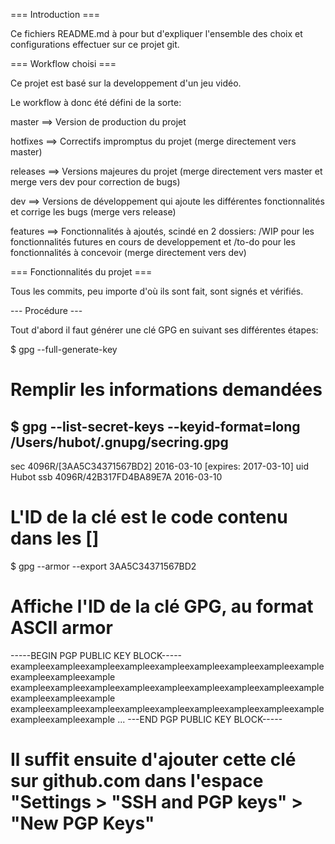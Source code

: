 === Introduction ===

Ce fichiers README.md à pour but d'expliquer l'ensemble des choix et configurations effectuer sur ce projet git.

=== Workflow choisi ===

Ce projet est basé sur la developpement d'un jeu vidéo.

Le workflow à donc été défini de la sorte:

master ==> Version de production du projet

hotfixes ==> Correctifs impromptus du projet (merge directement vers master)

releases ==> Versions majeures du projet (merge directement vers master et merge vers dev pour correction de bugs)

dev ==> Versions de développement qui ajoute les différentes fonctionnalités et corrige les bugs (merge vers release)

features ==> Fonctionnalités à ajoutés, scindé en 2 dossiers: /WIP pour les fonctionnalités futures en cours de developpement et /to-do pour les fonctionnalités à concevoir (merge directement vers dev)

=== Fonctionnalités du projet ===

Tous les commits, peu importe d'où ils sont fait, sont signés et vérifiés.

--- Procédure ---

Tout d'abord il faut générer une clé GPG en suivant ses différentes étapes:

$ gpg --full-generate-key
# Remplir les informations demandées
$ gpg --list-secret-keys --keyid-format=long
/Users/hubot/.gnupg/secring.gpg
------------------------------------
sec   4096R/[3AA5C34371567BD2] 2016-03-10 [expires: 2017-03-10]
uid                            Hubot 
ssb   4096R/42B317FD4BA89E7A   2016-03-10
# L'ID de la clé est le code contenu dans les []
$ gpg --armor --export 3AA5C34371567BD2
# Affiche l'ID de la clé GPG, au format ASCII armor
-----BEGIN PGP PUBLIC KEY BLOCK-----
exampleexampleexampleexampleexampleexampleexampleexampleexampleexampleexampleexample
exampleexampleexampleexampleexampleexampleexampleexampleexampleexampleexampleexample
exampleexampleexampleexampleexampleexampleexampleexampleexampleexampleexampleexample
...
---END PGP PUBLIC KEY BLOCK-----
# Il suffit ensuite d'ajouter cette clé sur github.com dans l'espace "Settings > "SSH and PGP keys" > "New PGP Keys"
